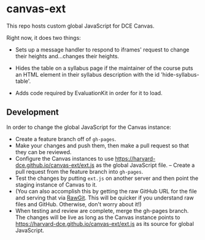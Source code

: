 canvas-ext
==========

This repo hosts custom global JavaScript for DCE Canvas.

Right now, it does two things:

- Sets up a message handler to respond to iframes' request to change their heights and…changes their heights.

- Hides the table on a syllabus page if the maintainer of the course puts an HTML element in their syllabus description with the id 'hide-syllabus-table'.

- Adds code required by EvaluationKit in order for it to load.

Development
----------

In order to change the global JavaScript for the Canvas instance:

- Create a feature branch off of `gh-pages`.
- Make your changes and push them, then make a pull request so that they can be reviewed.
- Configure the Canvas instances to use https://harvard-dce.github.io/canvas-ext/ext.js as the global JavaScript file.
– Create a pull request from the feature branch into `gh-pages`.
- Test the changes by putting `ext.js` on another server and then point the staging instance of Canvas to it.
- (You can also accomplish this by getting the raw GitHub URL for the file and serving that via [RawGit](https://rawgit.com/). This will be quicker if you understand raw files and GitHub. Otherwise, don't worry about it!)
- When testing and review are complete, merge the gh-pages branch. The changes will be live as long as the Canvas instance points to https://harvard-dce.github.io/canvas-ext/ext.js as its source for global JavaScript.
